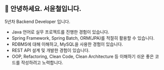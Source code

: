 

## 👋 안녕하세요. 서윤철입니다.
5년차 Backend Developer 입니다.
- Java 언어로 실무 프로젝트를 진행한 경험이 있습니다.
- Spring Framework, Spring Batch, ORM(JPA)를 적절히 활용할 수 있습니다.
- RDBMS에 대해 이해하고, MySQL을 사용한 경험이 있습니다.
- REST API 설계 및 개발한 경험이 있습니다.
- OOP, Refactoring, Clean Code, Clean Architecture 등 이해하기 쉬운 좋은 코드를 작성하려고 노력합니다.
